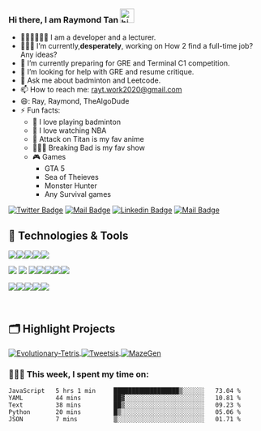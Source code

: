 ### Hi there, I am Raymond Tan <img src="https://user-images.githubusercontent.com/1303154/88677602-1635ba80-d120-11ea-84d8-d263ba5fc3c0.gif" width="28px" alt="hi">




- 👨🏻‍🏫👨🏻‍💻 I am a developer and a lecturer.
- 👨🏻‍💻 I’m currently,**desperately**, working on How 2 find a full-time job? Any ideas?
- 🌱 I’m currently preparing for GRE and Terminal C1 competition.
- 🤔 I’m looking for help with GRE and resume critique.
- 💬 Ask me about badminton and Leetcode.
- 📫 How to reach me: rayt.work2020@gmail.com
- 😄: Ray, Raymond, TheAlgoDude
- ⚡ Fun facts: 
    - 🏸 I love playing badminton
    - 🏀 I love watching NBA
    - 👹 Attack on Titan is my fav anime
    - 👨🏼‍🔬 Breaking Bad is my fav show
    - 🎮 Games
        - GTA 5
        - Sea of Theieves
        - Monster Hunter
        - Any Survival games



[![Twitter Badge](https://img.shields.io/badge/-@Raymond-1ca0f1?style=flat&labelColor=1ca0f1&logo=twitter&logoColor=white&link=https://twitter.com/Raymond67340430)](https://twitter.com/Raymond67340430) [![Mail Badge](https://img.shields.io/badge/-TheAlgoDude-e74c3c?style=flat&labelColor=e74c3c&logo=youtube&logoColor=white)](https://www.youtube.com/channel/UCiBZOR86tqobAmM5PJlHYrQ) [![Linkedin Badge](https://img.shields.io/badge/-RayTan-0e76a8?style=flat&labelColor=0e76a8&logo=linkedin&logoColor=white)](https://www.linkedin.com/in/raymond-tan-6ba998119/)
[![Mail Badge](https://img.shields.io/badge/-RayTan-c0392b?style=flat&labelColor=c0392b&logo=gmail&logoColor=white)](mailto:ray.work2020@gmail.com)



## 🔧 Technologies & Tools

![](https://img.shields.io/badge/Code-Python-informational?style=flat&logo=python&logoColor=white&color=6aa6f8)![](https://img.shields.io/badge/Code-C++-informational?style=flat&logo=c%2B%2B&logoColor=white&color=6aa6f8)![](https://img.shields.io/badge/Code-C-informational?style=flat&logo=C&logoColor=white&color=6aa6f8)![](https://img.shields.io/badge/Code-Java-informational?style=flat&logo=java&logoColor=white&color=6aa6f8)![](https://img.shields.io/badge/Code-CSharp-informational?style=flat&logo=c-sharp&logoColor=white&color=6aa6f8)


![](https://img.shields.io/badge/Code-JavaScript-informational?style=flat&logo=javascript&logoColor=white&color=6aa6f8)
![](https://img.shields.io/badge/Code-TypeScript-informational?style=flat&logo=typescript&logoColor=white&color=6aa6f8)
![](https://img.shields.io/badge/Code-React-informational?style=flat&logo=react&logoColor=white&color=6aa6f8)![](https://img.shields.io/badge/Code-Vue-informational?style=flat&logo=vue.js&logoColor=white&color=6aa6f8)![](https://img.shields.io/badge/Code-Nodejs-informational?style=flat&logo=node.js&logoColor=white&color=6aa6f8)![](https://img.shields.io/badge/Code-express-informational?style=flat&logo=express&logoColor=white&color=6aa6f8)![](https://img.shields.io/badge/Code-MongoDB-informational?style=flat&logo=MongoDB&logoColor=white&color=6aa6f8)

![](https://img.shields.io/badge/OS-Linux-informational?style=flat&logo=linux&logoColor=white&color=6aa6f8)![](https://img.shields.io/badge/Editor-VS_Code-informational?style=flat&logo=visual-studio-code&logoColor=white&color=6aa6f8)![](https://img.shields.io/badge/Shell-Bash-informational?style=flat&logo=gnu-bash&logoColor=white&color=6aa6f8)![](https://img.shields.io/badge/Tools-Docker-informational?style=flat&logo=docker&logoColor=white&color=6aa6f8)![](https://img.shields.io/badge/Tools-Unity-informational?style=flat&logo=unity&logoColor=white&color=6aa6f8)


<br> 

## 🗂️ Highlight Projects

<a href="https://github.com/SegFault2017/EvoluationaryTetris">
  <img align="center" src="https://github-readme-stats.vercel.app/api/pin/?username=SegFault2017&repo=EvoluationaryTetris&show_icons=true&line_height=27&title_color=6aa6f8&text_color=8a919a&icon_color=6aa6f8&bg_color=0e1116" alt="Evolutionary-Tetris" />
</a>

<a href="https://github.com/SegFault2017/Tweetsis">
  <img align="center" src="https://github-readme-stats.vercel.app/api/pin/?username=SegFault2017&repo=Tweetsis&show_icons=true&line_height=27&title_color=6aa6f8&text_color=8a919a&icon_color=6aa6f8&bg_color=0e1116" alt="Tweetsis" />
</a>

<a href="https://github.com/SegFault2017/MazeGen">
  <img align="center" src="https://github-readme-stats.vercel.app/api/pin/?username=SegFault2017&repo=MazeGen&show_icons=true&line_height=27&title_color=6aa6f8&text_color=8a919a&icon_color=6aa6f8&bg_color=0e1116" alt="MazeGen" />
</a>

<br> 

### 👨🏻‍💻  This week, I spent my time on:

<!--START_SECTION:waka-->
```text
JavaScript   5 hrs 1 min     ██████████████████▒░░░░░░   73.04 % 
YAML         44 mins         ██▓░░░░░░░░░░░░░░░░░░░░░░   10.81 % 
Text         38 mins         ██▒░░░░░░░░░░░░░░░░░░░░░░   09.23 % 
Python       20 mins         █▒░░░░░░░░░░░░░░░░░░░░░░░   05.06 % 
JSON         7 mins          ▒░░░░░░░░░░░░░░░░░░░░░░░░   01.71 % 
```
<!--END_SECTION:waka-->
